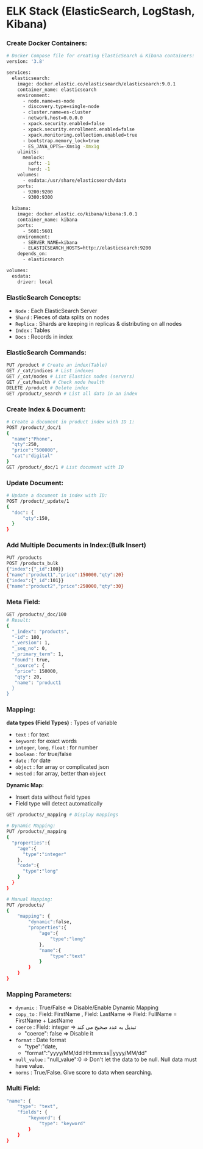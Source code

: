 # ELK Stack (ElasticSearch, LogStash, Kibana)

### Create Docker Containers:
```sh
# Docker Compose file for creating ElasticSearch & Kibana containers:
version: '3.8'

services:
  elasticsearch:
    image: docker.elastic.co/elasticsearch/elasticsearch:9.0.1
    container_name: elasticsearch
    environment:
      - node.name=es-node
      - discovery.type=single-node
      - cluster.name=es-cluster
      - network.host=0.0.0.0
      - xpack.security.enabled=false
      - xpack.security.enrollment.enabled=false
      - xpack.monitoring.collection.enabled=true
      - bootstrap.memory_lock=true
      - ES_JAVA_OPTS=-Xms1g -Xmx1g
    ulimits:
      memlock:
        soft: -1
        hard: -1
    volumes:
      - esdata:/usr/share/elasticsearch/data
    ports:
      - 9200:9200
      - 9300:9300

  kibana:
    image: docker.elastic.co/kibana/kibana:9.0.1
    container_name: kibana
    ports:
      - 5601:5601
    environment:
      - SERVER_NAME=kibana
      - ELASTICSEARCH_HOSTS=http://elasticsearch:9200
    depends_on:
      - elasticsearch

volumes:
  esdata:
    driver: local
```

### ElasticSearch Concepts:
* `Node` : Each ElasticSearch Server
* `Shard` : Pieces of data splits on nodes
* `Replica` : Shards are keeping in replicas & distributing on all nodes
* `Index` : Tables
* `Docs` : Records in index



### ElasticSearch Commands:
```sh
PUT /product # Create an index(Table)
GET /_cat/indices # List indexes
GET /_cat/nodes # List Elastics nodes (servers)
GET /_cat/health # Check node health
DELETE /product # Delete index
GET /product/_search # List all data in an index
```
### Create Index & Document:
```sh
# Create a document in product index with ID 1:
POST /product/_doc/1
{
  "name":"Phone",
  "qty":250,
  "price":"500000",
  "cat":"digital"
}
GET /product/_doc/1 # List document with ID 
```

### Update Document:
```sh
# Update a document in index with ID:
POST /product/_update/1
{
  "doc": {
      "qty":150,
  }
}
```

### Add Multiple Documents in Index:(Bulk Insert)
```sh
PUT /products
POST /products_bulk
{"index":{"_id":100}}
{"name":"product1","price":150000,"qty":20}
{"index":{"_id":101}}
{"name":"product2","price":250000,"qty":30}
```
### Meta Field:
```sh
GET /products/_doc/100
# Result:
{
  "_index": "products",
  "-id": 100,
  "_version": 1,
  "_seq_no": 0,
  "_primary_term": 1,
  "found": true,
  "_source": {
   "price": 150000,
   "qty": 20,
   "name": "product1
  }
}
```

### Mapping:

**data types (Field Types)** : Types of variable
* `text` : for text
* `keyword`: for exact words
* `integer`, `long`, `float` : for number
* `boolean` : for true/false
* `date` : for date
* `object` : for array or complicated json
* `nested` : for array, better than `object`

**Dynamic Map:**
* Insert data without field types
* Field type will detect automatically

```sh
GET /products/_mapping # Display mappings
```

```sh
# Dynamic Mapping:
PUT /products/_mapping
{
  "properties":{
    "age":{
      "type":"integer"
    },
    "code":{
      "type":"long"
    }
  }
}
```

```sh
# Manual Mapping:
PUT /products/
{
    "mapping": {
        "dynamic":false,
        "properties":{
            "age":{
                "type":"long"
            },
            "name":{
                "type":"text"
            }
        }
    }
}
```

### Mapping Parameters:
* `dynamic` : True/False => Disable/Enable Dynamic Mapping
* `copy_to` : Field: FirstName , Field: LastName => Field: FullName = FirstName + LastName
* `coerce` : Field: integer => تبدیل به عدد صحیح می کند
    - "coerce": false => Disable it
* `format` : Date format
    - "type":"date,
    - "format":"yyyy/MM/dd HH:mm:ss||yyyy/MM/dd"
* `null_value` : "null_value":0 => Don't let the data to be null. Null data must have value.
* `norms` : True/False. Give score to data when searching.

### Multi Field:
```sh
"name": {
    "type": "text",
    "fields": {
        "keyword": {
            "type": "keyword"
        }
    }
}
```









